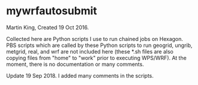 # mywrfautosubmit

Martin King, Created 19 Oct 2016.

Collected here are Python scripts I use to run chained jobs on Hexagon. PBS scripts which are called by these Python scripts to run geogrid, ungrib, metgrid, real, and wrf are not included here (these *.sh files are also copying files from "home" to "work" prior to executing WPS/WRF). At the moment, there is no documentation or many comments.

Update 19 Sep 2018. I added many comments in the scripts.
